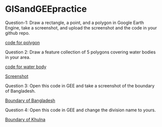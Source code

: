 # GISandGEEpractice
Question-1: Draw a rectangle, a point, and a polygon in Google Earth Engine, take a screenshot, and upload the screenshot and the code in your github repo.

[code for polygon](https://code.earthengine.google.com/0eaec9c7b968d426276f3f00269085bc)

Question 2: Draw a feature collection of 5 polygons covering water bodies in your area.

[code for water body](https://code.earthengine.google.com/36c558e17a7142b3d48029ebe621a245)

[Screenshot](https://github.com/Anamikachow56/Assignment-8--GIS-Data-Type-and-vector-data-in-GEE/blob/673bf44efc0ef309acaec708d9d827a27329da1e/waterbody%20(2).png)



Question 3:
Open this code in GEE and take a screenshot of the boundary of Bangladesh.

[Boundary of Bangladesh](https://code.earthengine.google.com/cf8b23f4e5d1dac64a331b0b89f18232?fbclid=IwAR1w-F30pmcyN0uvxB1UgO6hHXfrTXSrJWbjWIBY2y0WurbA5oI_yJxm990)

Question 4:
Open this code in GEE and change the division name to yours. 

[Boundary of Khulna](https://code.earthengine.google.com/579bbfa60e88f873fa22ba2707a1d59b?fbclid=IwAR1w-F30pmcyN0uvxB1UgO6hHXfrTXSrJWbjWIBY2y0WurbA5oI_yJxm990)
